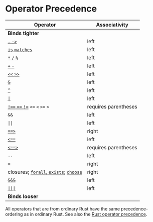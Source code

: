 # Operator Precedence

| Operator                 | Associativity         |
|--------------------------|-----------------------|
| **Binds tighter**                                |
| [`.` `->`](./datatypes_struct.md)                    | left                  |
| [`is` `matches`](./datatypes_enum.md)                    | left                  |
| [`*` `/` `%`](./spec-arithmetic.md)                    | left                  |
| [`+` `-`](./spec-arithmetic.md)                      | left                  |
| [`<<` `>>`](./spec-bit-operators.md)                    | left                  |
| [`&`](./spec-bit-ops.md)                        | left                  |
| [`^`](./spec-bit-ops.md)                        | left                  |
| [<code>&#124;</code>](./spec-bit-ops.md)                   | left                  |
| [`!==` `==` `!=`](./spec-equality.md) `<=` `<` `>=` `>`  | requires parentheses  |
| `&&`                       | left                  |
| <code>&#124;&#124;</code>             | left                  |
| [`==>`](./reference-implication.md)                      | right                 |
| [`<==`](./reference-implication.md)                      | left                  |
| [`<==>`](./reference-implication.md)                     | requires parentheses  |
| `..`                       | left                  |
| `=`                        | right                 |
| closures; [`forall`, `exists`](./spec-quantifiers.md); [`choose`](./spec-choose.md) | right                 |
| [`&&&`](./prefix-and-or.md)                      | left                  |
| [<code>&#124;&#124;&#124;</code>](./prefix-and-or.md)       | left                  |
| **Binds looser**                                 |

All operators that are from ordinary Rust have the same precedence-ordering as in
ordinary Rust.
See also the [Rust operator precedence](https://doc.rust-lang.org/reference/expressions.html).

